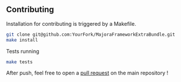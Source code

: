 ## Contributing

Installation for contributing is triggered by a Makefile.
```sh
git clone git@github.com:YourFork/MajoraFrameworkExtraBundle.git
make install
```

Tests running
```sh
make tests
```

After push, feel free to open a [pull request](https://github.com/LinkValue/MajoraFrameworkExtraBundle/compare) on the main repository !
